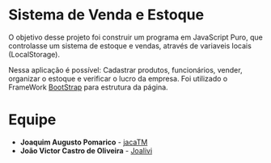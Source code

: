 # Sistema de Venda e Estoque

O objetivo desse projeto foi construir um programa em JavaScript Puro, que controlasse um sistema de estoque e vendas, através de variaveis locais (LocalStorage).

Nessa aplicação é possível: Cadastrar produtos, funcionários, vender, organizar o estoque e verificar o lucro da empresa. Foi utilizado o FrameWork [BootStrap](https://getbootstrap.com/) para estrutura da página.

# Equipe

* **Joaquim Augusto Pomarico** - [jacaTM](https://github.com/jacaTM)
* **João Victor Castro de Oliveira** - [Joalivi](https://github.com/Joalivi)

